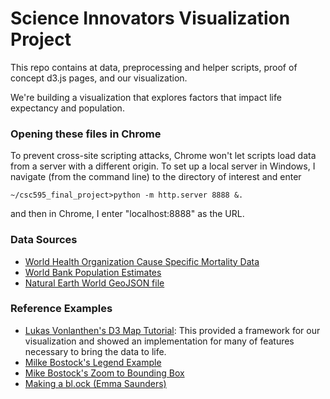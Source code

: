 # Science Innovators Visualization Project

This repo contains at data, preprocessing and helper scripts, proof of concept d3.js pages, and our visualization. 

We're building a visualization that explores factors that impact life expectancy and population.

### Opening these files in Chrome
To prevent cross-site scripting attacks, Chrome won't let scripts load data from a server with a different origin.
To set up a local server in Windows, I navigate (from the command line) to the directory of interest and enter

``` ~/csc595_final_project>python -m http.server 8888 &. ```

and then in Chrome, I enter "localhost:8888" as the URL. 

### Data Sources
* [World Health Organization Cause Specific Mortality Data](http://www.who.int/healthinfo/global_burden_disease/estimates/en/index1.html)
* [World Bank Population Estimates](https://data.worldbank.org/data-catalog/population-projection-tables)
* [Natural Earth World GeoJSON file](http://www.naturalearthdata.com/downloads/10m-physical-vectors/10m-land/)

### Reference Examples
* [Lukas Vonlanthen's D3 Map Tutorial](http://data-map-d3.readthedocs.io/en/latest/index.html): This provided a framework for our visualization and showed an implementation for many of features necessary to bring the data to life.
* [Milke Bostock's Legend Example](https://bl.ocks.org/mbostock/4573883)
* [Mike Bostock's Zoom to Bounding Box](https://bl.ocks.org/mbostock/4699541)
* [Making a bl.ock (Emma Saunders)](https://bl.ocks.org/emmasaunders/2ac8e418958f4c681f229f82729c9647)

